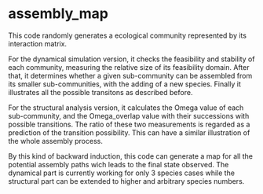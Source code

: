 # assembly_map
This code randomly generates a ecological community represented by its interaction matrix.

For the dynamical simulation version, it checks the feasibility and stability of each community, measuring the relative size of its feasibility domain. After that, it determines whether a given sub-community can be assembled from its smaller sub-communities, with the adding of a new species. Finally it illustrates all the possible transitons as described before.

For the structural analysis version, it calculates the Omega value of each sub-community, and the Omega_overlap value with their successions with possible transitions. The ratio of these two measurements is regarded as a prediction of the transition possibility. This can have a similar illustration of the whole assembly process.

By this kind of backward induction, this code can generate a map for all the potential assembly paths wich leads to the final state observed. The dynamical part is currently working for only 3 species cases while the structural part can be extended to higher and arbitrary species numbers.
